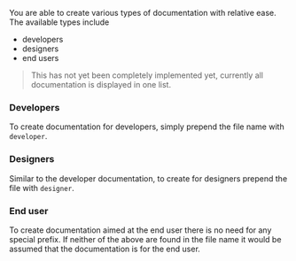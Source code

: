 You are able to create various types of documentation with relative ease. The available types include

- developers
- designers
- end users

> This has not yet been completely implemented yet, currently all documentation is displayed in one list.

### Developers

To create documentation for developers, simply prepend the file name with `developer`. 

### Designers

Similar to the developer documentation, to create for designers prepend the file with `designer`. 

### End user

To create documentation aimed at the end user there is no need for any special prefix. If neither of the above are found in the file name it would be assumed that the documentation is for the end user.